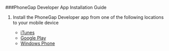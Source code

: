 <link href="../css/styles.css" rel="stylesheet">
<link href="../css/bootstrap.css" rel="stylesheet">

###PhoneGap Developer App Installation Guide 

1. Install the PhoneGap Developer app from one of the following locations to your mobile device

	- [iTunes](https://itunes.apple.com/app/id843536693)
	- [Google Play](https://play.google.com/store/apps/details?id=com.adobe.phonegap.app)
	- [Windows Phone](http://www.windowsphone.com/en-us/store/app/phonegap-developer/5c6a2d1e-4fad-4bf8-aaf7-71380cc84fe3)

